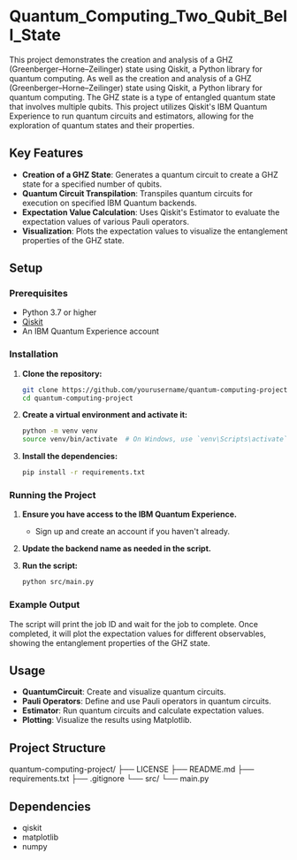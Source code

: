 # Quantum_Computing_Two_Qubit_Bell_State
This project demonstrates the creation and analysis of a GHZ (Greenberger–Horne–Zeilinger) state using Qiskit, a Python library for quantum computing. 
As well as the creation and analysis of a GHZ (Greenberger–Horne–Zeilinger) state using Qiskit, a Python library for quantum computing. The GHZ state is a type of entangled quantum state that involves multiple qubits. This project utilizes Qiskit's IBM Quantum Experience to run quantum circuits and estimators, allowing for the exploration of quantum states and their properties.

## Key Features
- **Creation of a GHZ State**: Generates a quantum circuit to create a GHZ state for a specified number of qubits.
- **Quantum Circuit Transpilation**: Transpiles quantum circuits for execution on specified IBM Quantum backends.
- **Expectation Value Calculation**: Uses Qiskit's Estimator to evaluate the expectation values of various Pauli operators.
- **Visualization**: Plots the expectation values to visualize the entanglement properties of the GHZ state.

## Setup

### Prerequisites

- Python 3.7 or higher
- [Qiskit](https://qiskit.org/documentation/getting_started.html)
- An IBM Quantum Experience account

### Installation

1. **Clone the repository:**
    ```bash
    git clone https://github.com/yourusername/quantum-computing-project.git
    cd quantum-computing-project
    ```

2. **Create a virtual environment and activate it:**
    ```bash
    python -m venv venv
    source venv/bin/activate  # On Windows, use `venv\Scripts\activate`
    ```

3. **Install the dependencies:**
    ```bash
    pip install -r requirements.txt
    ```

### Running the Project

1. **Ensure you have access to the IBM Quantum Experience.**
   - Sign up and create an account if you haven't already.

2. **Update the backend name as needed in the script.**

3. **Run the script:**
    ```bash
    python src/main.py
    ```

### Example Output

The script will print the job ID and wait for the job to complete. Once completed, it will plot the expectation values for different observables, showing the entanglement properties of the GHZ state.

## Usage

- **QuantumCircuit**: Create and visualize quantum circuits.
- **Pauli Operators**: Define and use Pauli operators in quantum circuits.
- **Estimator**: Run quantum circuits and calculate expectation values.
- **Plotting**: Visualize the results using Matplotlib.

## Project Structure
quantum-computing-project/
├── LICENSE
├── README.md
├── requirements.txt
├── .gitignore
└── src/
└── main.py

## Dependencies

- qiskit
- matplotlib
- numpy

